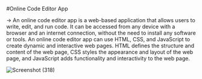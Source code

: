 #Online Code Editor App

-> An online code editor app is a web-based application that allows users to write, edit, and run code. 
It can be accessed from any device with a browser and an internet connection, without the need to install any software or tools.
An online code editor app can use HTML, CSS, and JavaScript to create dynamic and interactive web pages. HTML defines the structure and content of the web page, 
CSS styles the appearance and layout of the web page, and JavaScript adds functionality and interactivity to the web page.


![Screenshot (318)](https://github.com/Saravanakumar1802/OnlineCodeEditorApp/assets/106732392/80dc7072-2c8c-48a2-8389-2d7ab8660be0)
